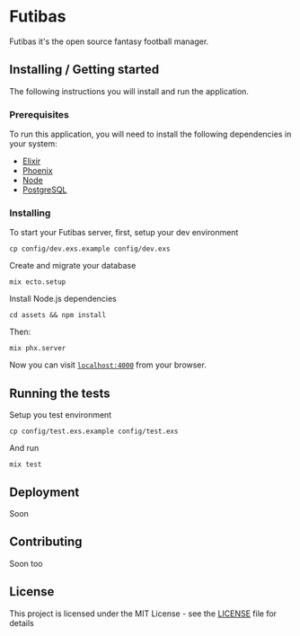 # Futibas

Futibas it's the open source fantasy football manager.

## Installing  / Getting started

The following instructions you will install and run the application.

### Prerequisites

To run this application, you will need to install the following dependencies in your system:

* [Elixir](https://elixir-lang.org/install.html)
* [Phoenix](https://hexdocs.pm/phoenix/installation.html)
* [Node](https://nodejs.org)
* [PostgreSQL](https://www.postgresql.org/download/macosx/)

### Installing

To start your Futibas server, first, setup your dev environment

```
cp config/dev.exs.example config/dev.exs
```

Create and migrate your database

```
mix ecto.setup
```

Install Node.js dependencies

```
cd assets && npm install
```

Then:

```
mix phx.server
```

Now you can visit [`localhost:4000`](http://localhost:4000) from your browser.

## Running the tests

Setup you test environment

```
cp config/test.exs.example config/test.exs
```

And run

```
mix test
```

## Deployment

Soon

## Contributing

Soon too

## License

This project is licensed under the MIT License - see the [LICENSE](LICENSE) file for details
